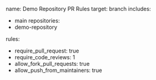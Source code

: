 name: Demo Repository PR Rules
target: branch
includes:
  - main
repositories:
  - demo-repository

rules:
  - require_pull_request: true
  - require_code_reviews: 1
  - allow_fork_pull_requests: true
  - allow_push_from_maintainers: true
